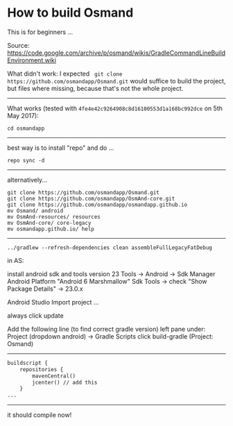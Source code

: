 # How to build Osmand

This is for beginners ...

Source:
https://code.google.com/archive/p/osmand/wikis/GradleCommandLineBuildEnvironment.wiki

What didn't work:
I expected ` git clone https://github.com/osmandapp/Osmand.git` would suffice to build the project, but files where missing, because that's not the whole project.

----

What works (tested with `4fe4e42c9264908c8d16100553d1a168bc992dce` on 5th May 2017):
```mkdir osmandapp
cd osmandapp
```
--------------------
best way is to install "repo" and do ...
```repo init -u https://github.com/osmandapp/OsmAnd-manifest.git -m android_build.xml
repo sync -d
```
------------
alternatively... 
```git clone https://github.com/osmandapp/OsmAnd-resources.git
git clone https://github.com/osmandapp/Osmand.git
git clone https://github.com/osmandapp/OsmAnd-core.git
git clone https://github.com/osmandapp/osmandapp.github.io
mv Osmand/ android
mv OsmAnd-resources/ resources
mv OsmAnd-core/ core-legacy
mv osmandapp.github.io/ help
```
------------
```cd android/OsmAnd
../gradlew --refresh-dependencies clean assembleFullLegacyFatDebug
```
in AS:

install android sdk and tools version 23
Tools -> Android -> Sdk Manager
Android Platform "Android 6 Marshmallow"
Sdk Tools -> check "Show Package Details" -> 23.0.x

Android Studio
Import project ...

always click update

Add the following line (to find correct gradle version) left pane under: Project (dropdown android) -> Gradle Scripts click build-gradle (Project: Osmand)

------------------------------
```xml
buildscript {
    repositories {
        mavenCentral()
        jcenter() // add this
    }
...
```
------------------------------

it should compile now!
